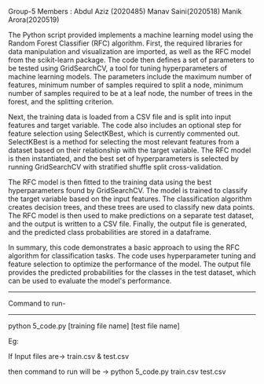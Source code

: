 Group-5
Members :
Abdul Aziz (2020485)
Manav Saini(2020518)
Manik Arora(2020519)

The Python script provided implements a machine learning model using the Random Forest Classifier (RFC) algorithm. First, the required libraries for data manipulation and visualization are imported, as well as the RFC model from the scikit-learn package. The code then defines a set of parameters to be tested using GridSearchCV, a tool for tuning hyperparameters of machine learning models. The parameters include the maximum number of features, minimum number of samples required to split a node, minimum number of samples required to be at a leaf node, the number of trees in the forest, and the splitting criterion.

Next, the training data is loaded from a CSV file and is split into input features and target variable. The code also includes an optional step for feature selection using SelectKBest, which is currently commented out. SelectKBest is a method for selecting the most relevant features from a dataset based on their relationship with the target variable. The RFC model is then instantiated, and the best set of hyperparameters is selected by running GridSearchCV with stratified shuffle split cross-validation.

The RFC model is then fitted to the training data using the best hyperparameters found by GridSearchCV. The model is trained to classify the target variable based on the input features. The classification algorithm creates decision trees, and these trees are used to classify new data points. The RFC model is then used to make predictions on a separate test dataset, and the output is written to a CSV file. Finally, the output file is generated, and the predicted class probabilities are stored in a dataframe.

In summary, this code demonstrates a basic approach to using the RFC algorithm for classification tasks. The code uses hyperparameter tuning and feature selection to optimize the performance of the model. The output file provides the predicted probabilities for the classes in the test dataset, which can be used to evaluate the model's performance.


---------------------------------------------------------------------------------------

Command  to run-

---------------------------------------------------------------------------------------



python 5_code.py [training file name] [test file name]



Eg:



If Input files are-> train.csv & test.csv



then command to run will be -> python 5_code.py train.csv test.csv
